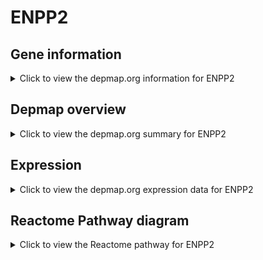<h1>ENPP2</h1>

<h2>Gene information</h2>
<details>
  <summary>Click to view the depmap.org information for ENPP2</summary>
  <p><a href="https://depmap.org/portal/gene/ENPP2?tab=about" target="_BLANK">Open page in a new tab...</a></p>
  <iframe src="https://depmap.org/portal/gene/ENPP2?tab=about" style="border:none;width:100%;height:800px"></iframe>
</details>

<h2>Depmap overview</h2>
<details>
  <summary>Click to view the depmap.org summary for ENPP2</summary>
  <p><a href="https://depmap.org/portal/gene/ENPP2?tab=overview" target="_BLANK">Open page in a new tab...</a></p>
  <iframe src="https://depmap.org/portal/gene/ENPP2?tab=overview" style="border:none;width:100%;height:800px"></iframe>
</details>

<h2>Expression</h2>
<details>
  <summary>Click to view the depmap.org expression data for ENPP2</summary>
  <p><a href="https://depmap.org/portal/gene/ENPP2?tab=characterization" target="_BLANK">Open page in a new tab...</a></p>
  <iframe src="https://depmap.org/portal/gene/ENPP2?tab=characterization" style="border:none;width:100%;height:800px"></iframe>
</details>



<h2>Reactome Pathway diagram</h2>
<details>
  <summary>Click to view the Reactome pathway for ENPP2</summary>
  <p><a href="https://reactome.org/PathwayBrowser/#/R-HSA-199220" target="_BLANK">Open page in a new tab...</a></p>
  <p>Vitamin B5 (pantothenate) metabolism</p>
<iframe src="https://reactome.org/PathwayBrowser/#/R-HSA-199220" style="border:none;width:100%;height:800px"></iframe>
</details>



